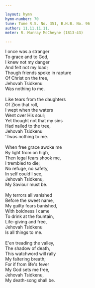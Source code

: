 ```yaml
---

layout: hymn
hymn-number: 70
tune: Tune R.S. No. 351, B.H.B. No. 96
author: 11.11.11.11.
meter: R. Murray McCheyne (1813-43)

---
```

I once was a stranger<br>To grace and to God,<br>I knew not my danger<br>And felt not my load;<br>Though friends spoke in rapture<br>Of Christ on the tree,<br>Jehovah Tsidkenu<br>Was nothing to me.<br><br>Like tears from the daughters<br>Of Zion that roll,<br>I wept when the waters<br>Went over His soul;<br>Yet thought not that my sins<br>Had nailed to the tree,<br>Jehovah Tsidkenu<br>'Twas nothing to me.<br><br>When free grace awoke me<br>By light from on high,<br>Then legal fears shook me,<br>I trembled to die;<br>No refuge, no safety,<br>In self could I see,<br>Jehovah Tsidkenu,<br>My Saviour must be.<br><br>My terrors all vanished<br>Before the sweet name,<br>My guilty fears banished,<br>With boldness I came<br>To drink at the fountain,<br>Life-giving and free,<br>Jehovah Tsidkenu<br>Is all things to me.<br><br>E'en treading the valley,<br>The shadow of death,<br>This watchword will rally<br>My faltering breath;<br>For if from life's fever<br>My God sets me free,<br>Jehovah Tsidkenu,<br>My death-song shall be.<br><br><br>
